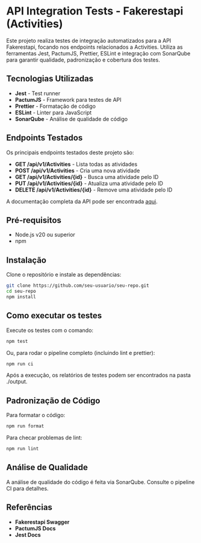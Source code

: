 # API Integration Tests - Fakerestapi (Activities)

Este projeto realiza testes de integração automatizados para a API Fakerestapi, focando nos endpoints relacionados a Activities. Utiliza as ferramentas Jest, PactumJS, Prettier, ESLint e integração com SonarQube para garantir qualidade, padronização e cobertura dos testes.

## Tecnologias Utilizadas

- **Jest** - Test runner
- **PactumJS** - Framework para testes de API
- **Prettier** - Formatação de código
- **ESLint** - Linter para JavaScript
- **SonarQube** - Análise de qualidade de código

## Endpoints Testados

Os principais endpoints testados deste projeto são:

- **GET /api/v1/Activities** - Lista todas as atividades
- **POST /api/v1/Activities** - Cria uma nova atividade
- **GET /api/v1/Activities/{id}** - Busca uma atividade pelo ID
- **PUT /api/v1/Activities/{id}** - Atualiza uma atividade pelo ID
- **DELETE /api/v1/Activities/{id}** - Remove uma atividade pelo ID

A documentação completa da API pode ser encontrada [aqui](swagger/v1/swagger.json).

## Pré-requisitos

- Node.js v20 ou superior
- npm

## Instalação

Clone o repositório e instale as dependências:

```bash
git clone https://github.com/seu-usuario/seu-repo.git
cd seu-repo
npm install
```

## Como executar os testes

Execute os testes com o comando:

```bash
npm test
```
Ou, para rodar o pipeline completo (incluindo lint e prettier):
```bash
npm run ci
```
Após a execução, os relatórios de testes podem ser encontrados na pasta ./output.

## Padronização de Código

Para formatar o código:
```bash
npm run format
```
Para checar problemas de lint:
```bash
npm run lint
```

## Análise de Qualidade

A análise de qualidade do código é feita via SonarQube. Consulte o pipeline CI para detalhes.


## Referências

- **Fakerestapi Swagger** 
- **PactumJS Docs** 
- **Jest Docs** 